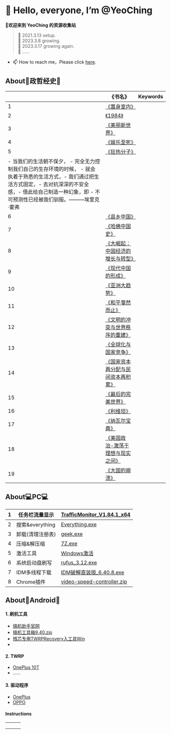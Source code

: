# 👋 Hello, everyone, I’m @YeoChing
**👀欢迎来到 YeoChing 的资源收集站**
    
>🌱 2021.3.13 setup.  
>🌱 2023.3.8 growing.  
>🌱 2023.3.17 growing again.  
>🌱 ……
- 📫 How to reach me，Please click [here](http://www.coolapk.com/u/2483998).   
 
 ## About📖政哲经史📖  
| |《书名》|Keywords|
|---|---|---|
|1|[《置身室内》](https://voohlly.lanzoue.com/i7MVU0qbo3lg)||
|2|[《1984》]()||
|3|[《美丽新世界》]()||
|4|[《娱乐至死》](https://voohlly.lanzoue.com/iZLTi0qbnkta)||
|5|[《狂热分子》](https://voohlly.lanzoue.com/i2FI10qbnkpg)|
- 当我们的生活朝不保夕，  - 完全无力控制我们自己的生存环境的时候， - 就会执着于熟悉的生活方式，- 我们通过把生活方式固定，- 去对抗深深的不安全感，- 借此给自己制造一种幻象，即 - 不可预测性已经被我们驯服。———埃里克·霍弗 |
|6|[《县乡中国》](https://voohlly.lanzoue.com/iJCvb0qbnmfi)||
|7|[《哈佛中国史》](https://voohlly.lanzoue.com/iQbWc0qbnrjc)||
|8|[《大崛起：中国经济的增长与转型》](https://voohlly.lanzoue.com/iD8PG0qbnmbe)||
|9|[《现代中国的形成》]()||
|10|[《亚洲大趋势》](https://voohlly.lanzoue.com/iB0jf0qbns5e)||
|11|[《和平戛然而止》]()||
|12|[《文明的冲突与世界秩序的重建》](https://voohlly.lanzoue.com/iDgXG0qbnrxg)||
|13|[《全球化与国家竞争》](https://voohlly.lanzoue.com/ibFeh0qbo4of)||
|14|[《国家资本再分配与民间资本再积累》](https://voohlly.lanzoue.com/ij5fS0qbo56d)||
|15|[《最后的完美世界》](https://voohlly.lanzoue.com/iCUEk0qbnqah)||
|16|[《利维坦》](https://voohlly.lanzoue.com/i6LTn0qbnryh)||
|17|[《纳瓦尔宝典》](https://voohlly.lanzoue.com/iDG4u0qbrype)||
|18|[《美国政治-激荡于理想与现实之间》](https://voohlly.lanzoue.com/iyR7d0qbns0j)||
|19|[《大国的崩溃》](https://voohlly.lanzoue.com/ia2JH0qbnrmf)||
 
## About💻PC💻  
|1|任务栏流量显示| [TrafficMonitor_V1.84.1_x64](https://voohlly.lanzoue.com/ivQrQ0pm0bgf)|
|---|---|---|
|2|搜索&everything|[Everything.exe](https://voohlly.lanzoue.com/itdvkmqnr2f)|
|3|卸载(清理注册表)|[geek.exe](https://voohlly.lanzoue.com/i2FWH0lpyoza)|
|4|压缩&解压缩|[7Z.exe](https://voohlly.lanzoue.com/iYSfwmqnyrc)|
|5|激活工具|[Windows激活](https://voohlly.lanzoue.com/ia6Mkmruhde)|
|6|系统启动盘刷写|[rufus_3.12.exe](https://voohlly.lanzoue.com/iNT8tmqnm2f)|
|7|IDM多线程下载|[IDM破解直装版_6.40.8.exe](https://voohlly.lanzoue.com/iyo2v0pm4m8h)|
|8|Chrome插件|[video-speed-controller.zip](https://voohlly.lanzoue.com/irVXs0pm4l8b)|

## About🤖Android🤖
#### 1. 刷机工具
  - [搞机助手官网](https://lsdy.top/gjzs)
  - [搞机工具箱9.40.zip](https://voohlly.lanzoue.com/idm5F0pm4lfi)
  - [残芯专用TWRPRecovery入工具Win](https://voohlly.lanzoue.com/iq0FLm90swb)
  - []()
#### 2. TWRP              
  - [OnePlus 10T]()
  - ……

#### 3. 驱动程序              
  - [OnePlus]()
  - [OPPO]()


#### Instructions

|   |   |   |
|---|---|---|
|   |   |   |
|   |   |   |
|   |   |   |

<!---
@TopolerMay a ✨ special ✨ repository because its `README.md` (this file) appears on your GitHub profile.
You can click the Preview link to take a look at your changes.
--->
